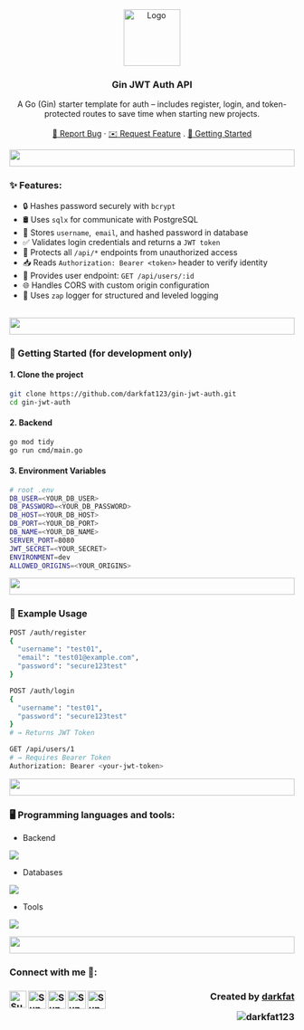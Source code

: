 <!-- PROJECT LOGO -->
<div align="center">
  <a href="https://github.com/github_username/repo_name">
    <img src="https://media0.giphy.com/media/v1.Y2lkPTc5MGI3NjExeGZjandja2RleXFyM3NlbnRqbTR2emRybjB0emtxN3Y4dGZwdWdieCZlcD12MV9pbnRlcm5hbF9naWZfYnlfaWQmY3Q9cw/myAFzJ8hJnlJiMN4hB/giphy.gif" alt="Logo" height="100">
  </a>

<h3 align="center">Gin JWT Auth API</h3>

  <p align="center">
    A Go (Gin) starter template for auth – includes register, login, and token-protected routes to save time when starting new projects.
    <br />
    <br />
    <a href="https://github.com/darkfat123/typing-race-web-multiplayer/issues">🚨 Report Bug</a>
    ·
    <a href="https://github.com/darkfat123/typing-race-web-multiplayer/issues">✉️ Request Feature</a>
    .
    <a href="https://github.com/darkfat123/typing-race-web-multiplayer?tab=readme-ov-file#-getting-started-for-development-only">🚀 Getting Started</a>
  </p>
</div>
<img src="https://i.imgur.com/dBaSKWF.gif" height="30" width="100%">

<h3 align="left">✨ Features:</h3>

  * 🔒 Hashes password securely with `bcrypt`
  * 🛢️ Uses `sqlx` for communicate with PostgreSQL
  * 📝 Stores `username`,` email`, and hashed password in database
  * ✅ Validates login credentials and returns a `JWT token`
  * 🔐 Protects all `/api/*` endpoints from unauthorized access
  * 📥 Reads `Authorization: Bearer <token>` header to verify identity
  * 👤 Provides user endpoint: `GET /api/users/:id`
  * 🌐 Handles CORS with custom origin configuration
  * 📄 Uses `zap` logger for structured and leveled logging

</br>
<img src="https://i.imgur.com/dBaSKWF.gif" height="30" width="100%">

### 🚀 Getting Started (for development only)

#### 1. Clone the project
```bash
git clone https://github.com/darkfat123/gin-jwt-auth.git
cd gin-jwt-auth
```
#### 2. Backend
```bash
go mod tidy
go run cmd/main.go
```

#### 3. Environment Variables
```bash
# root .env
DB_USER=<YOUR_DB_USER>
DB_PASSWORD=<YOUR_DB_PASSWORD>
DB_HOST=<YOUR_DB_HOST>
DB_PORT=<YOUR_DB_PORT>
DB_NAME=<YOUR_DB_NAME>
SERVER_PORT=8080
JWT_SECRET=<YOUR_SECRET>
ENVIRONMENT=dev
ALLOWED_ORIGINS=<YOUR_ORIGINS>
```
<img src="https://i.imgur.com/dBaSKWF.gif" height="30" width="100%">

### 🚨 Example Usage
```bash
POST /auth/register
{
  "username": "test01",
  "email": "test01@example.com",
  "password": "secure123test"
}

POST /auth/login
{
  "username": "test01",
  "password": "secure123test"
}
# → Returns JWT Token

GET /api/users/1
# → Requires Bearer Token
Authorization: Bearer <your-jwt-token>

```

<img src="https://i.imgur.com/dBaSKWF.gif" height="30" width="100%">

<h3 align="left">🖥️ Programming languages and tools:</h3>

- Backend
<p align="left">
  <a href="https://skillicons.dev">
    <img src="https://skillicons.dev/icons?i=go" />
  </a>
</p>

- Databases
<p align="left">
  <a href="https://skillicons.dev">
    <img src="https://skillicons.dev/icons?i=postgresql" />
  </a>
</p>

- Tools
<p align="left">
  <a href="https://skillicons.dev">
    <img src="https://skillicons.dev/icons?i=git,github,vscode,postman" />
  </a>
</p>

<img src="https://i.imgur.com/dBaSKWF.gif" height="30" width="100%">

<h3> Connect with me 🎊: <h3>
  <a href="https://www.linkedin.com/in/supakorn-yookack-39a730289/">
   <img align="left" alt="Supakorn Yookack | Linkedin" width="30px" src="https://www.vectorlogo.zone/logos/linkedin/linkedin-icon.svg" />
  </a>
  <a href="mailto:supakorn.yookack@gmail.com">
    <img align="left" alt="Supakorn Yookack | Gmail" width="32px" src="https://www.vectorlogo.zone/logos/gmail/gmail-icon.svg" />
  </a>
  <a href="https://medium.com/@yookack_s">
    <img align="left" alt="Supakorn Yookack | Medium" width="32px" src="https://www.vectorlogo.zone/logos/medium/medium-tile.svg" />
  </a>
   <a href="https://www.facebook.com/supakorn.yookaek/">
    <img align="left" alt="Supakorn Yookack | Facebook" width="32px" src="https://www.vectorlogo.zone/logos/facebook/facebook-tile.svg" />
  </a>
   <a href="https://github.com/darkfat123">
    <img align="left" alt="Supakorn Yookack | Github" width="32px" src="https://www.vectorlogo.zone/logos/github/github-tile.svg" />
  </a>
    <p align="right" > Created by <a href="https://github.com/darkfat123">darkfat</a></p> <p align="right" > <img src="https://komarev.com/ghpvc/?username=darkfat123&label=Profile%20views&color=0e75b6&style=flat" alt="darkfat123" /> </p>
